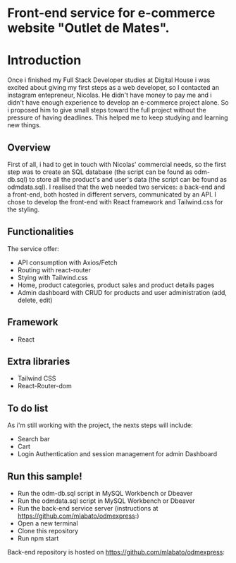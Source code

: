 # Front-end service for e-commerce website "Outlet de Mates". 

# Introduction

Once i finished my Full Stack Developer studies at Digital House i was excited about giving my first steps as a web developer, so I contacted an instagram entepreneur, Nicolas. He didn't have money to pay me and i didn't have enough experience to develop an e-commerce project alone. So i proposed him to give small steps toward the full project without the pressure of having deadlines. This helped me to keep studying and learning new things.

## Overview

First of all, i had to get in touch with Nicolas' commercial needs, so the first step was to create an SQL database (the script can be found as odm-db.sql) to store all the product's and user's data (the script can be found as odmdata.sql).
I realised that the web needed two services: a back-end and a front-end, both hosted in different servers, communicated by an API. I chose to develop the front-end with React framework and Tailwind.css for the styling.


## Functionalities
The service offer:
- API consumption with Axios/Fetch
- Routing with react-router
- Stying with Tailwind.css
- Home, product categories, product sales and product details pages
- Admin dashboard with CRUD for products and user administration (add, delete, edit)

## Framework
- React

## Extra libraries
- Tailwind CSS
- React-Router-dom

## To do list
As i'm still working with the project, the nexts steps will include:
- Search bar
- Cart
- Login Authentication and session management for admin Dashboard

## Run this sample!
- Run  the odm-db.sql script in MySQL Workbench or Dbeaver
- Run the odmdata.sql script in MySQL Workbench or Dbeaver
- Run the back-end service server (instructions at https://github.com/mlabato/odmexpress:)
- Open a new terminal
- Clone this repository
- Run npm start

Back-end repository is hosted on https://github.com/mlabato/odmexpress:




